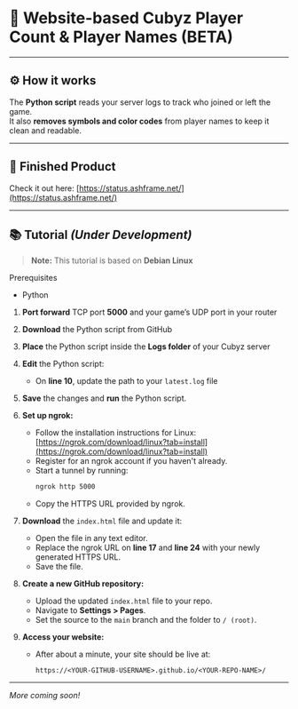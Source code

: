# 🚀 Website-based **Cubyz Player Count & Player Names** (BETA)

---

## ⚙️ How it works  
The **Python script** reads your server logs to track who joined or left the game.  
It also **removes symbols and color codes** from player names to keep it clean and readable.

---

## 🎉 Finished Product  
Check it out here: [https://status.ashframe.net/](https://status.ashframe.net/)

---

## 📚 Tutorial *(Under Development)*

> **Note:** This tutorial is based on **Debian Linux**

Prerequisites
- Python

1. **Port forward** TCP port **5000** and your game’s UDP port in your router  
2. **Download** the Python script from GitHub  
3. **Place** the Python script inside the **Logs folder** of your Cubyz server  
4. **Edit** the Python script:  
   - On **line 10**, update the path to your `latest.log` file  
5. **Save** the changes and **run** the Python script.

6. **Set up ngrok:**
   - Follow the installation instructions for Linux: [https://ngrok.com/download/linux?tab=install](https://ngrok.com/download/linux?tab=install)
   - Register for an ngrok account if you haven't already.
   - Start a tunnel by running:
     ```bash
     ngrok http 5000
     ```
   - Copy the HTTPS URL provided by ngrok.

7. **Download** the `index.html` file and update it:
   - Open the file in any text editor.
   - Replace the ngrok URL on **line 17** and **line 24** with your newly generated HTTPS URL.
   - Save the file.

8. **Create a new GitHub repository:**
   - Upload the updated `index.html` file to your repo.
   - Navigate to **Settings > Pages**.
   - Set the source to the `main` branch and the folder to `/ (root)`.

9. **Access your website:**
   - After about a minute, your site should be live at:
     ```
     https://<YOUR-GITHUB-USERNAME>.github.io/<YOUR-REPO-NAME>/

---

*More coming soon!*
